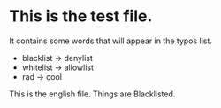 # This is the test file.

It contains some words that will appear in the typos list.

- blacklist -> denylist
- whitelist -> allowlist
- rad -> cool

This is the english file. Things are Blacklisted.
